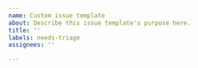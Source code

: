 ```yaml
---
name: Custom issue template
about: Describe this issue template's purpose here.
title: ''
labels: needs-triage
assignees: ''

---
```




